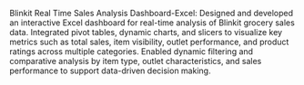 Blinkit Real Time Sales Analysis Dashboard-Excel: Designed and developed an interactive Excel dashboard for real-time analysis of Blinkit grocery sales data. 
Integrated pivot tables, dynamic charts, and slicers to visualize key metrics such as total sales, item visibility, outlet performance, and product ratings across multiple categories. 
Enabled dynamic filtering and comparative analysis by item type, outlet characteristics, and sales performance to support data-driven decision making.
